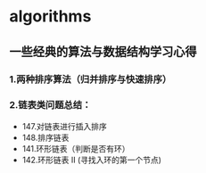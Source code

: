 # algorithms

## 一些经典的算法与数据结构学习心得
### 1.两种排序算法（归并排序与快速排序）
### 2.链表类问题总结：
+ 147.对链表进行插入排序
+ 148.排序链表
+ 141.环形链表（判断是否有环）
+ 142.环形链表 II (寻找入环的第一个节点)
